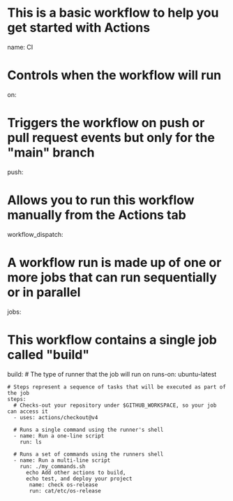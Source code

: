 # This is a basic workflow to help you get started with Actions

name: CI

# Controls when the workflow will run
on:
  # Triggers the workflow on push or pull request events but only for the "main" branch
  push:
    

  # Allows you to run this workflow manually from the Actions tab
  workflow_dispatch:

# A workflow run is made up of one or more jobs that can run sequentially or in parallel
jobs:
  # This workflow contains a single job called "build"
  build:
    # The type of runner that the job will run on
    runs-on: ubuntu-latest

    # Steps represent a sequence of tasks that will be executed as part of the job
    steps:
      # Checks-out your repository under $GITHUB_WORKSPACE, so your job can access it
      - uses: actions/checkout@v4

      # Runs a single command using the runner's shell
      - name: Run a one-line script
        run: ls

      # Runs a set of commands using the runners shell
      - name: Run a multi-line script
        run: ./my_commands.sh
          echo Add other actions to build,
          echo test, and deploy your project
           name: check os-release
           run: cat/etc/os-release
